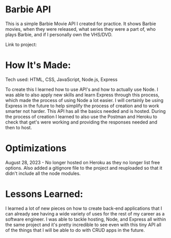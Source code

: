 # Barbie API

This is a simple Barbie Movie API I created for practice. It shows Barbie movies, when they were released, what series they were a part of, who plays Barbie, and if I personally own the VHS/DVD.

Link to project: 

# How It's Made:

Tech used: HTML, CSS, JavaScript, Node.js, Express

To create this I learned how to use API's and how to actually use Node. I was able to also apply new skills and learn Express through this process, which made the process of using Node a lot easier. I will certainly be using Express in the future to help simplify the process of creation and to work smarter not harder. This API has all the basics needed and is hosted. During the process of creation I learned to also use the Postman and Heroku to check that get's were working and providing the responses needed and then to host.

# Optimizations

August 28, 2023 - No longer hosted on Heroku as they no longer list free options. Also added a gitignore file to the project and reuploaded so that it didn't include all the node modules.

# Lessons Learned:

I learned a lot of new pieces on how to create back-end applications that I can already see having a wide variety of uses for the rest of my career as a software engineer. I was able to tackle hosting, Node, and Express all within the same project and it's pretty incredible to see even with this tiny API all of the things that I will be able to do with CRUD apps in the future.
